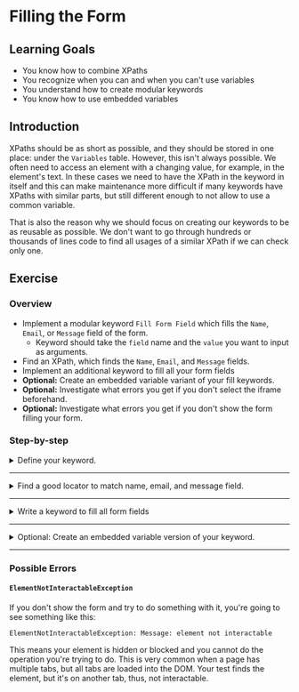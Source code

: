 # Filling the Form

## Learning Goals

- You know how to combine XPaths
- You recognize when you can and when you can't use variables
- You understand how to create modular keywords
- You know how to use embedded variables

## Introduction

XPaths should be as short as possible, and they should be stored in one place:
under the `Variables` table. However, this isn't always possible. We often need to
access an element with a changing value, for example, in the element's text. In
these cases we need to have the XPath in the keyword in itself and this can make
maintenance more difficult if many keywords have XPaths with similar parts, but
still different enough to not allow to use a common variable.

That is also the reason why we should focus on creating our keywords to be as reusable
as possible. We don't want to go through hundreds or thousands of lines code to find all
usages of a similar XPath if we can check only one.

## Exercise

### Overview

- Implement a modular keyword `Fill Form Field` which fills the
`Name`, `Email`, or `Message` field of the form.
  - Keyword should take the `field` name and the `value` you want to input as arguments.
- Find an XPath, which finds the `Name`, `Email`, and `Message` fields.
- Implement an additional keyword to fill all your form fields
- **Optional:** Create an embedded variable variant of your fill keywords.
- **Optional:** Investigate what errors you get if you don't select the iframe beforehand.
- **Optional:** Investigate what errors you get if you don't show the form filling your form.

### Step-by-step

<details>
  <summary>Define your keyword.</summary>

<br />

We've finally reached a point where we can start to fill our form. The easiest
fields to tackle are the name, email, and message fields. They're similar fields,
so we should create a keyword that fills each field just by specifying which
field we want to fill. We'll start by defining a keyword, which takes two arguments:
the field we want to fill and the value we want to give that field.

- Define a keyword `Fill Form Field`, which takes 2 arguments: `field` and `value`.

</details>

---

<details>
  <summary>Find a good locator to match name, email, and message field.</summary>

<br />

We know we'll input the value of the `value` argument, but we still don't know how
to access our element. Unfortunately, as we look at the form source code, we see that
the fields don't have any attributes that would really help us. Even worse, they're different
types: name and email fields are `input` and the message field is `textarea`. Seems like the
only element we can get a hand on is the `label` for each form field.

Let's first handle the situation with our mismatching input fields. One thing we know for sure:
our input field is _after_ the `label`. This means we can use the XPath `following-sibling` to
target elements that are children of the same parent, but come _after_  some specific element.
The `following-sibling` requires two colons (`::`) to indicate what element we want to match. XPath
supports wildcards, we could just use `*` to match any element after our `label`, but we want to
make sure we match our input field.

Similar to `following-sibling` we can check the type of
the current element by using `self`. For example, `//*[self::input]` is identical to `//input`.
Our input fields are either `input` or `textarea`, so our XPath should match both types. We can
use `or` inside our brackets (`[]`) to match either element. Half of our input field locator
is just about finished. There's no variables in our locator, so let's make it a static variable
in our `Variables` table.

- Create a variable called `INPUT_FIELD` into your `Variables` table and give it the value
`following-sibling::*[self::input or self::textarea]`.

> You can use `preceding-sibling` to get an element _before_ some other element.
>
> :bulb: Remember to **test your XPath** in the browser. Without the `following-sibling` your XPath
> should match 6 fields, which are all the fields in the form.

Ok, we are now able to select all `input` and `textarea` fields of our form. Now we can start
to make our XPaths unique using the `label`. The label has a `:` and some extra spaces we don't
want to match in our XPath, so we'll use `contains()` again. This time we're not checking
the value of an attribute, so we can't use `contains(@attribute, 'value')`. Instead, we're matching
the `text` of the attribute. It works the same way, but the syntax is slightly different. Instead
of `@text`, we have to use `text()`.

Now, we have our `label` selector as well. This time however, the label holds a variable (our `field`
argument), so we cannot put that in our `Variables` table. Instead, we have to keep that as is
in our keyword and combine with our input field variable. Combining our XPath with a variable is as
simple as putting them right after each other so a case like this

```robot
*** Variables ***
${XPATH_VARIABLE}       c/d

*** Keywords ***
My Keyword
    Click Element       //a/b/${XPATH_VARIABLE}
```

would click an element with the XPath `//a/b/c/d`. We now how the locator for both our input field
and our label. We're all set to combine our XPaths and input a value into our form field.

<details>
  <summary>SeleniumLibrary</summary>

- Add `Input Text` keyword call into your `Fill Form Field` keyword.
- Set the first argument for `Input Text` as `//label[contains(text(), "${field}")]/${INPUT_FIELD}`.
- Set the second argument to `${value}`.

We're now able to fill our fields! Except that the _form is inside an iframe_. This means that we need to
select the frame before we can input anything. In the last exercise we defined `Run Inside Iframe`, which we
can use to fill our form inside our `Fill Form Field`.

- Add a `Run Inside Iframe` call before `Input Text` (on the same line!) to run `Input Text` inside our
form iframe.

> Performance-wise it's recommended to write a wrapper keyword to call `Run Inside Iframe` only once,
> since we're operating inside the same frame for a while.

</details> <!-- SeleniumLibrary -->

<details>
  <summary>Browser</summary>

- Add `Fill Text` keyword call into your `Fill Form Field` keyword.
- Set the first argument for `Fill Text` as `//label[contains(text(), "${field}")]/${INPUT_FIELD}`.
- Set the second argument to `${value}`.

Now we can fill our fields! Except that the _form is inside an iframe_.
Browser library doesn't have a way
to select a frame separately and execute a certain amount of steps inside the iframe
before deselecting the frame. Instead, the iframe needs to be selected separately for
each keyword call. Before we can go any further, we need to actually fix our `Fill Form Field`
keyword.

In Browser library iframes are handled with a special `>>>` syntax, which indicates that
we're selecting something from inside an iframe. For example `Click    my-frame >>> my-button`
click a button with the locator `my-button` inside an iframe with the locator `my-frame`.

- Add iframe handling to your `Fill Form Field` keyword by using `>>>` syntax.

</details> <!-- Browser -->

</details> <!-- Find a locator -->

---

<details>
  <summary>Write a keyword to fill all form fields</summary>

<br />

Now that we have our modular keyword we can use to fill any of our fields, we can
implement a new keyword, which calls our modular keyword several times for different
fields. And then we finally have something we can call in our test case, so we can replace
our initial `No Operation` call in our test case.

- Create a new keyword called `Fill All Form Fields`.
- Inside `Fill All Form Fields` call `Fill Form Field` once for `Name`, `E-mail`, and `Message` each.
- Replace `No Operation` to `Fill All Form Fields` in your test suite file.

We can now hard-code our values for the three first fields. However, wouldn't it be cool if we
could give the keyword arguments and still call it from the test suite without arguments? We can do
that by using default values for arguments. Default values are given in a similar fashion to Python, by
using `${argument}=value` in our `[Arguments]`. Default values can be hardcoded or they can be other
variables we've defined in our `Variables` table or set as test/suite variables during our test case.

Let's add some default values for our `Name`, `E-mail`, and `Message` fields by new variables for each.
We'll call them `DEFAULT_<field>` for clarity. After we've created our variables, we can add arguments
to our `Fill All Form Fields` keyword for `name`, `email` and `message` and give them the default values
we just defined.

- Add three variables: `DEFAULT_NAME`, `DEFAULT_EMAIL`, and `DEFAULT_MESSAGE` to your `Variables` table
and give them some values (e.g `John Doe`, `john.doe@example.com`, `Hello, my name is John Doe.`
respectively).
- Add three arguments for your `Fill All Form Fields` named `name`, `email`, and `message` and give them
the default values based on your newly created variables.

</details> <!-- Fill all form fields -->

---

<details>
  <summary>Optional: Create an embedded variable version of your keyword.</summary>

<br />

We already have a working solution for filling our fields. There is, however, an alternative
solution, that has no other function than changing the keyword semantics a bit and it can
make reading the test case more natural.

Embedded arguments in a keyword allow the test case keywords to be read more fluently. For example,
we can change `Fill Form Field    Name    John Doe` into `Input "John Doe" Into Name Field` and
both will work in exactly the same way. Using embedded arguments in a keyword is only really powerful when
writing them directly in a test suite. Since the only difference for traditional keywords is
semantic, we don't really need to hide our arguments if we're only staying inside our resource files.
However, using embedded arguments can make it more difficult to jump between keywords in your editor.
We can't search keywords with embedded arguments directly by copy-pasting the keyword and during the
writing of this training, only some editors support jumping to keywords with embedded arguments.

We can define a keyword to use embedded arguments simply by placing the variable into the keyword
definition. So, for example `Input "John Doe" Into Name Field` keyword could be defined as
`Input "${value}" Into ${field} Field`. One thing to note is that keywords with embedded arguments
**cannot** take arguments with `[Arguments]`. If we try to have a keyword use both, we're going to
get an error when running our test case:

```text
[ ERROR ] Error in resource file '/path/to/our/file.robot': Creating keyword 'Input "${value}" Into ${field} Field' failed: Keyword cannot have both normal and embedded arguments.
```

> Embedded arguments are useful when we write our test case in user story and gherkin format.
> For example, we could define our keyword like this:
> `As A ${user} I Should Be Able To ${do something}`. Then, we could define our test
> case with `As A Regular User I should Be Able To Login With Valid Credentials`,
> `As A Customer I Should Be Able To View My Orders`, etc.

- Add a keyword that takes embedded arguments instead of normal ones to fill your form.
- Modify your `Fill All Form Fields` to use the embedded arguments or call your embedded
arguments form the test case directly (you can modify them back after testing if you want,
it doesn't affect the outcome of the training).
- (Optional) Change your test suite to call the embedded argument keywords directly.

</details>

---

### Possible Errors

#### `ElementNotInteractableException`

If you don't show the form and try to do something with it, you're going to
see something like this:

```text
ElementNotInteractableException: Message: element not interactable
```

This means your element is hidden or blocked and you cannot do the operation
you're trying to do. This is very common when a page has multiple tabs, but
all tabs are loaded into the DOM. Your test finds the element, but it's
on another tab, thus, not interactable.
